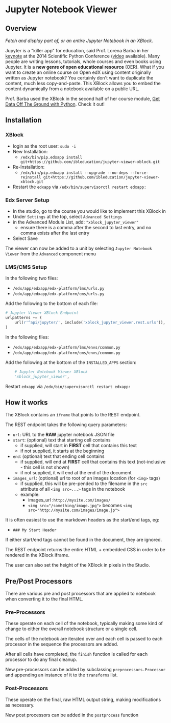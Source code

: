 # Jupyter Notebook Viewer

## Overview
_Fetch and display part of, or an entire Jupyter Notebook in an XBlock._

Jupyter is a "killer app" for education, said Prof. Lorena Barba in her [keynote](http://lorenabarba.com/gallery/prof-barba-gave-keynote-at-scipy-2014/) at the 2014 Scientific Python Conference ([video](https://youtu.be/TWxwKDT88GU?t=9m24s) available).
Many people are writing lessons, tutorials, whole courses and even books using Jupyter.
It is a **new genre of open educational resource** (OER).
What if you want to create an online course on Open edX using content originally written as Jupyter notebook?
You certainly don't want to duplicate the content, much less copy-and-paste.
This XBlock allows you to embed the content dynamically from a notebook available on a public URL.

Prof. Barba used the XBlock in the second half of her course module, [Get Data Off The Ground with Python](https://openedx.seas.gwu.edu/courses/course-v1:GW+EngComp1+2018/about).
Check it out!


## Installation
### XBlock
* login as the root user: `sudo -i`
* New Installation:
    * `/edx/bin/pip.edxapp install git+https://github.com/ibleducation/jupyter-viewer-xblock.git`
* Re-Installation:
    * `/edx/bin/pip.edxapp install --upgrade --no-deps --force-reinstall git+https://github.com/ibleducation/jupyter-viewer-xblock.git`
* Restart the `edxapp` via `/edx/bin/supervisorctl restart edxapp:`

### Edx Server Setup
* In the studio, go to the course you would like to implement this XBlock in
* Under `Settings` at the top, select `Advanced Settings`
* in the Advanced Module List, add: `"xblock_jupyter_viewer"`
    * ensure there is a comma after the second to last entry, and no comma exists after the last entry
* Select Save

The viewer can now be added to a unit by selecting `Jupyter Notebook Viewer` from the `Advanced` component menu

### LMS/CMS Setup
In the following two files:
* `/edx/app/edxapp/edx-platform/lms/urls.py` 
* `/edx/app/edxapp/edx-platform/cms/urls.py` 

Add the following to the bottom of each file:
```python
# Jupyter Viewer XBlock Endpoint
urlpatterns += (
    url(r'^api/jupyter/', include('xblock_jupyter_viewer.rest.urls')),
)
```

In the following files:
* `/edx/app/edxapp/edx-platform/lms/envs/common.py` 
* `/edx/app/edxapp/edx-platform/cms/envs/common.py` 

Add the following at the bottom of the `INSTALLED_APPS` section:
```python
    # Jupyter Notebook Viewer XBlock
    'xblock_jupyter_viewer',
```

Restart `edxapp` via `/edx/bin/supervisorctl restart edxapp:`

## How it works
The XBlock contains an `iframe` that points to the REST endpoint.

The REST endpoint takes the following query parameters:
* `url`: URL to the **RAW** jupyter notebook JSON file
* `start`: (optional) text that starting cell contains
    * if supplied, will start in **FIRST** cell that contains this text
    * if not supplied, it starts at the beginning
* `end`: (optional) text that ending cell contains
    * if supplied, will end at **FIRST** cell that contains this text (not-inclusive - this cell is not shown) 
    * if not supplied, it will end at the end of the document
* `images_url`: (optional) url to root of an images location (for `<img>` tags)
    * if supplied, this will be pre-pended to the filename in the `src` attribute of all `<img src=...>` tags in the notebook
    * example: 
        * images_url :`http://mysite.com/images/`
        * `<img src="/something/image.jpg">` becomes `<img src="http://mysite.com/images/image.jp">`

It is often easiest to use the markdown headers as the start/end tags, eg:
* `### My Start Header`

If either start/end tags cannot be found in the document, they are ignored.

The REST endpoint returns the entire HTML + embedded CSS in order to be rendered in the XBlock iframe.

The user can also set the height of the XBlock in pixels in the Studio.

## Pre/Post Processors
There are various pre and post processors that are applied to notebook when converting it to the final HTML.

### Pre-Processors
These operate on each cell of the notebook, typically making some kind of change to either the overall notebook structure or a single cell.

The cells of the notebook are iterated over and each cell is passed to each processor in the sequence the processors are added. 

After all cells have completed, the `finish` function is called for each processor to do any final cleanup.

New pre-processors can be added by subclassing `preprocessors.Processor` and appending an instance of it to the `transforms` list.

### Post-Processors
These operate on the final, raw HTML output string, making modifications as necessary. 

New post processors can be added in the `postprocess` function
